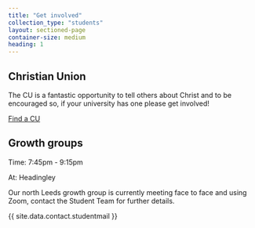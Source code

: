 ```yaml
---
title: "Get involved"
collection_type: "students"
layout: sectioned-page
container-size: medium
heading: 1
---
```


## Christian Union

The CU is a fantastic opportunity to tell others about Christ and to be encouraged so, if your university has one please get involved!

  <div class="text-center">
    <a class="button accent-button" href="https://www.uccf.org.uk/christian-unions">Find a CU</a>
  </div>

## Growth groups

<div class="text-center">
  <p class="font-impact no-padding-bottom">Time: 7:45pm - 9:15pm</p>
  <p class="font-impact">At: Headingley</p>
</div>

Our north Leeds growth group is currently meeting face to face and using Zoom, contact the Student Team for further details.

<div class="text-center">
  {{ site.data.contact.studentmail }}
</div>
